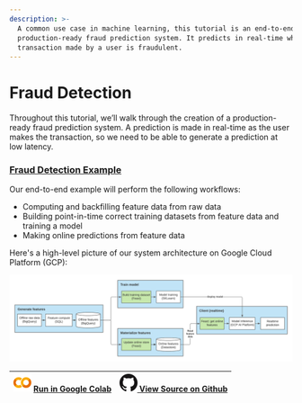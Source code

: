 ```yaml
---
description: >-
  A common use case in machine learning, this tutorial is an end-to-end,
  production-ready fraud prediction system. It predicts in real-time whether a
  transaction made by a user is fraudulent.
---
```


# Fraud Detection

Throughout this tutorial, we’ll walk through the creation of a production-ready fraud prediction system. A prediction is made in real-time as the user makes the transaction, so we need to be able to generate a prediction at low latency.

### [Fraud Detection Example](https://github.com/feast-dev/feast-fraud-tutorial)

Our end-to-end example will perform the following workflows:

* Computing and backfilling feature data from raw data
* Building point-in-time correct training datasets from feature data and training a model
* Making online predictions from feature data

Here's a high-level picture of our system architecture on Google Cloud Platform \(GCP\):

![A high-level architecture of system using Feast for fraudulent transactions ](../.gitbook/assets/feast_fraudlent_architecture.png)

| ![](../.gitbook/assets/colab_logo_32px.png) [Run in Google Colab](https://colab.research.google.com/github/feast-dev/feast-fraud-tutorial/blob/master/notebooks/Fraud_Detection_Tutorial.ipynb) | ![](../.gitbook/assets/github-mark-32px.png)[ View Source on Github](https://github.com/feast-dev/feast-fraud-tutorial/blob/main/notebooks/Fraud_Detection_Tutorial.ipynb) |
| :--- | :--- |




